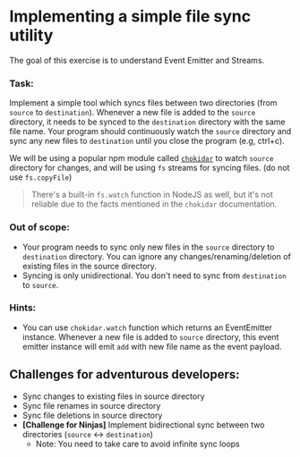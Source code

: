 # Implementing a simple file sync utility

The goal of this exercise is to understand Event Emitter and Streams.

### Task: 
Implement a simple tool which syncs files between two directories (from `source` to `destination`). Whenever a new file is added to the `source` directory, it needs to be synced to the `destination` directory with the same file name. Your program should continuously watch the `source` directory and sync any new files to `destination` until you close the program (e.g, ctrl+c).

We will be using a popular npm module called [`chokidar`](https://www.npmjs.com/package/chokidar) to watch `source` directory for changes, and will be using `fs` streams for syncing files. (do not use `fs.copyFile`)

> There's a built-in `fs.watch` function in NodeJS as well, but it's not reliable due to the facts mentioned in the `chokidar` documentation.

### Out of scope:
- Your program needs to sync only new files in the `source` directory to `destination` directory. You can ignore any changes/renaming/deletion of existing files in the source directory. 
- Syncing is only unidirectional. You don't need to sync from `destination` to `source`.

### Hints:

- You can use `chokidar.watch` function which returns an EventEmitter instance. Whenever a new file is added to `source` directory, this event emitter instance will emit `add` with new file name as the event payload.

## Challenges for adventurous developers:

- Sync changes to existing files in source directory
- Sync file renames in source directory
- Sync file deletions in source directory
- **[Challenge for Ninjas]** Implement bidirectional sync between two directories (`source` <-> `destination`)
    - Note: You need to take care to avoid infinite sync loops
